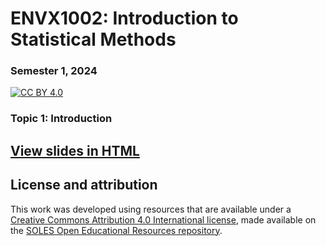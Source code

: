 # ENVX1002: Introduction to Statistical Methods

### Semester 1, 2024

[![CC BY 4.0][cc-by-shield]][cc-by]

### Topic 1: Introduction

## [View slides in HTML](https://envx-resources.github.io/ENVX1002-Lecture-Template/#/title-slide)

## License and attribution

This work was developed using resources that are available under a [Creative Commons Attribution 4.0 International license][cc-by], made available on the [SOLES Open Educational Resources repository][soles-oer].

[cc-by]: http://creativecommons.org/licenses/by/4.0/
[cc-by-shield]: https://img.shields.io/badge/License-CC%20BY%204.0-lightgrey.svg
[soles-oer]: https://github.com/usyd-soles-edu
